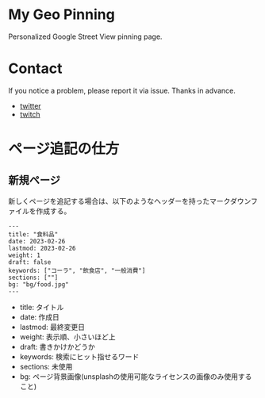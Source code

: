 # My Geo Pinning

Personalized Google Street View pinning page.

# Contact

If you notice a problem, please report it via issue. Thanks in advance.

- [twitter](https://twitter.com/nanjakorewa)
- [twitch](https://www.twitch.tv/nanjakorewa)


# ページ追記の仕方

## 新規ページ
新しくページを追記する場合は、以下のようなヘッダーを持ったマークダウンファイルを作成する。

```
---
title: "食料品"
date: 2023-02-26
lastmod: 2023-02-26
weight: 1
draft: false
keywords: ["コーラ", "飲食店", "一般消費"]
sections: [""]
bg: "bg/food.jpg"
---
```

- title: タイトル
- date: 作成日
- lastmod: 最終変更日
- weight: 表示順、小さいほど上
- draft: 書きかけかどうか
- keywords: 検索にヒット指せるワード
- sections: 未使用
- bg: ページ背景画像(unsplashの使用可能なライセンスの画像のみ使用すること)